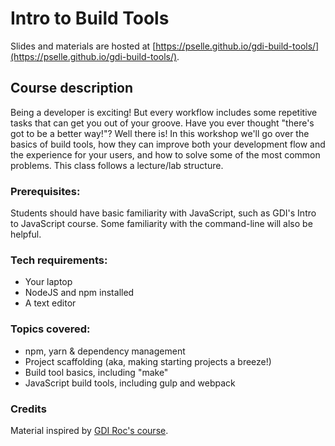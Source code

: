 # Intro to Build Tools

Slides and materials are hosted at [https://pselle.github.io/gdi-build-tools/](https://pselle.github.io/gdi-build-tools/).

## Course description

Being a developer is exciting! But every workflow includes some repetitive tasks that can get you out of your groove. Have you ever thought "there's got to be a better way!"? Well there is! In this workshop we'll go over the basics of build tools, how they can improve both your development flow and the experience for your users, and how to solve some of the most common problems. This class follows a lecture/lab structure.  

### Prerequisites:

Students should have basic familiarity with JavaScript, such as GDI's Intro to JavaScript course. Some familiarity with the command-line will also be helpful.

### Tech requirements:

 - Your laptop
 - NodeJS and npm installed
 - A text editor

### Topics covered:

- npm, yarn & dependency management
- Project scaffolding (aka, making starting projects a breeze!)
- Build tool basics, including "make"
- JavaScript build tools, including gulp and webpack

### Credits

Material inspired by [GDI Roc's course](https://github.com/gdiroc/gdi-build-tools).
